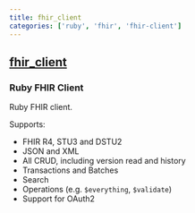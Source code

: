```yaml
---
title: fhir_client
categories: ['ruby', 'fhir', 'fhir-client']
---
```

## [fhir_client](https://github.com/fhir-crucible/fhir_client)

### Ruby FHIR Client


Ruby FHIR client.

Supports:
* FHIR R4, STU3 and DSTU2
* JSON and XML
* All CRUD, including version read and history
* Transactions and Batches
* Search
* Operations (e.g. `$everything`, `$validate`)
* Support for OAuth2
